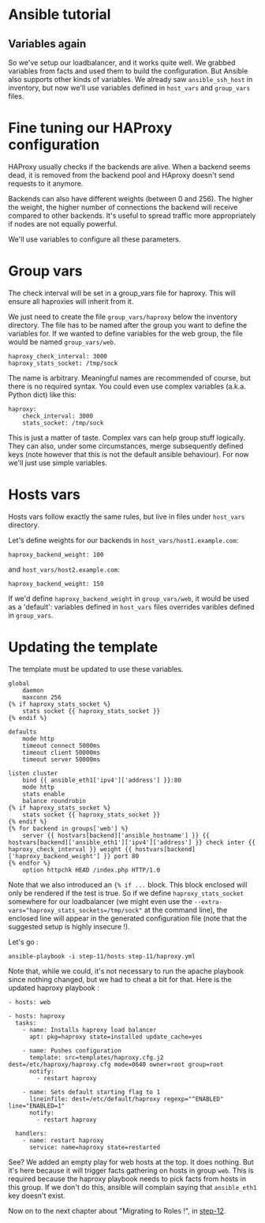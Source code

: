 Ansible tutorial
================

Variables again
---------------

So we've setup our loadbalancer, and it works quite well. We grabbed variables from 
facts and used them to build the configuration. But Ansible also supports other kinds 
of variables. We already saw `ansible_ssh_host` in inventory, but now we'll use variables 
defined in `host_vars` and `group_vars` files. 

# Fine tuning our HAProxy configuration

HAProxy usually checks if the backends are alive. When a backend seems dead, it is 
removed from the backend pool and HAproxy doesn't send requests to it anymore.

Backends can also have different weights (between 0 and 256). The higher the weight, 
the higher number of connections the backend will receive compared to other backends.
It's useful to spread traffic more appropriately if nodes are not equally powerful.

We'll use variables to configure all these parameters.

# Group vars

The check interval will be set in a group_vars file for haproxy. This will ensure 
all haproxies will inherit from it.

We just need to create the file `group_vars/haproxy` below the inventory
directory. The file has to be named after the group you want to define the
variables for. If we wanted to define variables for the web group, the file
would be named `group_vars/web`.

    haproxy_check_interval: 3000
    haproxy_stats_socket: /tmp/sock

The name is arbitrary. Meaningful names are recommended of course, but there is no 
required syntax. You could even use complex variables (a.k.a. Python dict) like this:

    haproxy:
        check_interval: 3000
        stats_socket: /tmp/sock

This is just a matter of taste. Complex vars can help group stuff logically. They 
can also, under some circumstances, merge subsequently defined keys (note however 
that this is not the default ansible behaviour). For now we'll just use simple variables.

# Hosts vars

Hosts vars follow exactly the same rules, but live in files under `host_vars` directory.

Let's define weights for our backends in `host_vars/host1.example.com`:


    haproxy_backend_weight: 100

and `host_vars/host2.example.com`:

    haproxy_backend_weight: 150

If we'd define `haproxy_backend_weight` in `group_vars/web`, it would be used as a 'default': 
variables defined in `host_vars` files overrides varibles defined in `group_vars`. 

# Updating the template

The template must be updated to use these variables.

    global
        daemon
        maxconn 256
    {% if haproxy_stats_socket %}
        stats socket {{ haproxy_stats_socket }}
    {% endif %}
    
    defaults
        mode http
        timeout connect 5000ms
        timeout client 50000ms
        timeout server 50000ms
    
    listen cluster
        bind {{ ansible_eth1['ipv4']['address'] }}:80
        mode http
        stats enable
        balance roundrobin
    {% if haproxy_stats_socket %}
        stats socket {{ haproxy_stats_socket }}
    {% endif %}
    {% for backend in groups['web'] %}
        server {{ hostvars[backend]['ansible_hostname'] }} {{ hostvars[backend]['ansible_eth1']['ipv4']['address'] }} check inter {{ haproxy_check_interval }} weight {{ hostvars[backend]['haproxy_backend_weight'] }} port 80
    {% endfor %}
        option httpchk HEAD /index.php HTTP/1.0

Note that we also introduced an `{% if ...` block. This block enclosed
will only be rendered if the test is true. So if we define
`haproxy_stats_socket` somewhere for our loadbalancer (we might even use the
`--extra-vars="haproxy_stats_sockets=/tmp/sock"` at the command line), the enclosed
line will appear in the generated configuration file (note that the
suggested setup is highly insecure !).


Let's go :

    ansible-playbook -i step-11/hosts step-11/haproxy.yml

Note that, while we could, it's not necessary to run the apache playbook since nothing 
changed, but we had to cheat a bit for that. Here is the updated haproxy playbook 
:

    - hosts: web
          
    - hosts: haproxy
      tasks:
        - name: Installs haproxy load balancer
          apt: pkg=haproxy state=installed update_cache=yes

        - name: Pushes configuration
          template: src=templates/haproxy.cfg.j2 dest=/etc/haproxy/haproxy.cfg mode=0640 owner=root group=root
          notify:
            - restart haproxy

        - name: Sets default starting flag to 1
          lineinfile: dest=/etc/default/haproxy regexp="^ENABLED" line="ENABLED=1"
          notify:
            - restart haproxy 

      handlers:
        - name: restart haproxy
          service: name=haproxy state=restarted

See? We added an empty play for web hosts at the top. It does nothing. But it's
here because it will trigger facts gathering on hosts in group `web`.
This is required because the haproxy playbook needs to pick facts from
hosts in this group. If we don't do this, ansible will complain saying
that `ansible_eth1` key doesn't exist.

Now on to the next chapter about "Migrating to Roles !", in [step-12](https://github.com/leucos/ansible-tuto/tree/master/step-12).


